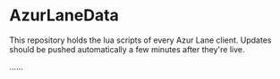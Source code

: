 # AzurLaneData

This repository holds the lua scripts of every Azur Lane client. Updates should be pushed automatically a few minutes after they're live.

......
